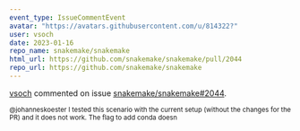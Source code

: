 ```yaml
---
event_type: IssueCommentEvent
avatar: "https://avatars.githubusercontent.com/u/814322?"
user: vsoch
date: 2023-01-16
repo_name: snakemake/snakemake
html_url: https://github.com/snakemake/snakemake/pull/2044
repo_url: https://github.com/snakemake/snakemake
---
```


<a href='https://github.com/vsoch' target='_blank'>vsoch</a> commented on issue <a href='https://github.com/snakemake/snakemake/pull/2044' target='_blank'>snakemake/snakemake#2044</a>.

<small>@johanneskoester I tested this scenario with the current setup (without the changes for the PR) and it does not work. The flag to add conda doesn